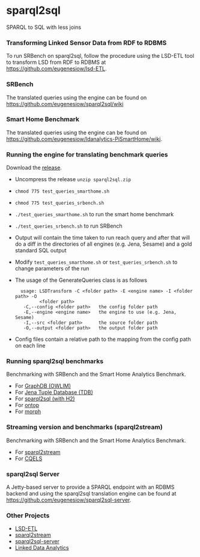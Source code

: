 # sparql2sql
SPARQL to SQL with less joins

### Transforming Linked Sensor Data from RDF to RDBMS 
To run SRBench on sparql2sql, follow the procedure using the LSD-ETL tool to transform LSD from RDF to RDBMS at https://github.com/eugenesiow/lsd-ETL.

### SRBench

The translated queries using the engine can be found on https://github.com/eugenesiow/sparql2sql/wiki 

### Smart Home Benchmark

The translated queries using the engine can be found on https://github.com/eugenesiow/ldanalytics-PiSmartHome/wiki.

### Running the engine for translating benchmark queries
Download the [release](https://github.com/eugenesiow/sparql2sql/releases/download/0.1.0/sparql2sql.zip).

- Uncompress the release `unzip sparql2sql.zip`
- `chmod 775 test_queries_smarthome.sh`
- `chmod 775 test_queries_srbench.sh`
- `./test_queries_smarthome.sh` to run the smart home benchmark
- `./test_queries_srbench.sh` to run SRBench
- Output will contain the time taken to run reach query and after that will do a diff in the directories of all engines (e.g. Jena, Sesame) and a gold standard SQL output
- Modify `test_queries_smarthome.sh` or `test_queries_srbench.sh` to change parameters of the run
- The usage of the GenerateQueries class is as follows

		usage: LSDTransform -C <folder path> -E <engine name> -I <folder path> -O
		       <folder path>
		 -C,--config <folder path>   the config folder path
		 -E,--engine <engine name>   the engine to use (e.g. Jena, Sesame)
		 -I,--src <folder path>      the source folder path
		 -O,--output <folder path>   the output folder path
- Config files contain a relative path to the mapping from the config path on each line

### Running sparql2sql benchmarks
Benchmarking with SRBench and the Smart Home Analytics Benchmark.
 
* For [GraphDB (OWLIM)](https://github.com/eugenesiow/lsd-ETL/wiki/GraphDB)
* For [Jena Tuple Database (TDB)](https://github.com/eugenesiow/lsd-ETL/wiki/TDB)
* For [sparql2sql (with H2)](https://github.com/eugenesiow/lsd-ETL/wiki/H2)
* For [ontop](https://github.com/eugenesiow/lsd-ETL/wiki/ontop)
* For [morph](https://github.com/eugenesiow/lsd-ETL/wiki/morph)

### Streaming version and benchmarks (sparql2stream)
Benchmarking with SRBench and the Smart Home Analytics Benchmark.
 
* For [sparql2stream](https://github.com/eugenesiow/sparql2stream)
* For [CQELS](https://github.com/eugenesiow/cqels)

### sparql2sql Server

A Jetty-based server to provide a SPARQL endpoint with an RDBMS backend and using the sparql2sql translation engine can be found at  https://github.com/eugenesiow/sparql2sql-server.

### Other Projects
* [LSD-ETL](https://github.com/eugenesiow/lsd-ETL)
* [sparql2stream](https://github.com/eugenesiow/sparql2stream)
* [sparql2sql-server](https://github.com/eugenesiow/sparql2sql-server)
* [Linked Data Analytics](http://eugenesiow.github.io/iot/)
